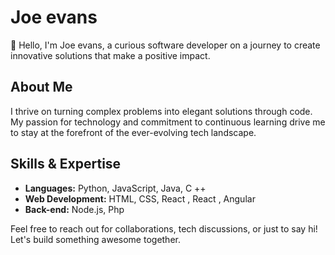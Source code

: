 # Joe evans

👋 Hello, I'm Joe evans, a curious software developer on a journey to create innovative solutions that make a positive impact.

## About Me

I thrive on turning complex problems into elegant solutions through code. My passion for technology and commitment to continuous learning drive me to stay at the forefront of the ever-evolving tech landscape.

## Skills & Expertise

- **Languages:** Python, JavaScript, Java, C ++
- **Web Development:** HTML, CSS, React , React , Angular 
- **Back-end:** Node.js, Php


Feel free to reach out for collaborations, tech discussions, or just to say hi! Let's build something awesome together.
